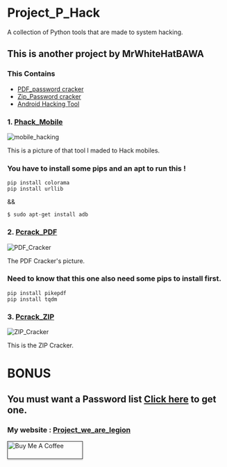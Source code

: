 # Project_P_Hack
A collection of Python tools that are made to system hacking.

<h2> This is another project by MrWhiteHatBAWA </h2>

<h3> This Contains </h3>
<ul type = "disk">
  <li> <a href="https://github.com/MrWhiteHatBAWA/project_P_Hack/blob/main/PROJECTS/pcrack_pdf.py" target="_blank">PDF_password cracker</a></li>
  <li> <a href="https://github.com/MrWhiteHatBAWA/project_P_Hack/blob/main/PROJECTS/pcrack_zip.py" target="_blank">Zip_Password cracker</a></li>
  <li> <a href="https://github.com/MrWhiteHatBAWA/project_P_Hack/blob/main/PROJECTS/phack_mob.py" target="_blank">Android Hacking Tool</a> </li>
</ul>

<h3> 1. <a href="https://github.com/MrWhiteHatBAWA/project_P_Hack/blob/main/PROJECTS/pcrack_pdf.py"> Phack_Mobile </a></h3>
<img src="https://user-images.githubusercontent.com/85686518/169089396-f2491e42-067e-45c1-9cc0-b15fe5d9caa3.png" alt="mobile_hacking">

This is a picture of that tool I maded to Hack mobiles.

<h3> You have to install some pips and an apt to run this !</h3>

```
pip install colorama
pip install urllib
```

&&

```
$ sudo apt-get install adb
```

<h3> 2. <a href="https://github.com/MrWhiteHatBAWA/project_P_Hack/blob/main/PROJECTS/pcrack_zip.py">Pcrack_PDF </a></h3>
<img src="https://user-images.githubusercontent.com/85686518/169089491-41d26759-09e1-4297-9e66-e1d09d114982.png" alt="PDF_Cracker">

The PDF Cracker's picture. 

<h3> Need to know that this one also need some pips to install first. </h3>

```
pip install pikepdf
pip install tqdm
```

<h3> 3. <a href="https://github.com/MrWhiteHatBAWA/project_P_Hack/blob/main/PROJECTS/phack_mob.py">Pcrack_ZIP</a></h3>
<img src="https://user-images.githubusercontent.com/85686518/169089516-6bf1a052-384a-443e-9fef-d17b0fa63c0c.png" alt="ZIP_Cracker">

This is the ZIP Cracker.

# BONUS
<h2> You must want a Password list <a href="https://link.ap1.storjshare.io/juf7ywmjwsi6ynloo3nscphjswyq/passwords%2Fpassword.txt"> Click here</a> to get one. </h2>

<h3> My website : <a href="https://weareligeion.wordpress.com/"> Project_we_are_legion </a></h3>

<a href="" target="_blank"><img src="https://www.buymeacoffee.com/assets/img/custom_images/orange_img.png" alt="Buy Me A Coffee" style="height: 41px !important;width: 174px !important;box-shadow: 0px 3px 2px 0px rgba(190, 190, 190, 0.5) !important;-webkit-box-shadow: 0px 3px 2px 0px rgba(190, 190, 190, 0.5) !important;" ></a>

